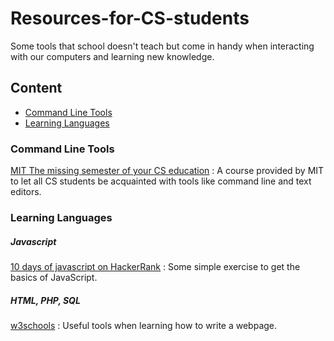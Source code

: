 # Resources-for-CS-students
Some tools that school doesn't teach but come in handy when interacting with our computers and learning new knowledge.

## Content

<ul>
  <li><a href="#Command Line Tools">Command Line Tools</a></li>
  
  <li><a href="#Learning Languages">Learning Languages</a></li>

</ul>

### Command Line Tools
[MIT The missing semester of your CS education](https://missing.csail.mit.edu) : A course provided by MIT to let all CS students be acquainted with tools like command line and text editors.

### Learning Languages
##### Javascript

[10 days of javascript on HackerRank](https://www.hackerrank.com/domains/tutorials/10-days-of-javascript) : Some simple exercise to get the basics of JavaScript.

##### HTML, PHP, SQL

[w3schools](https://www.w3schools.com) : Useful tools when learning how to write a webpage.
